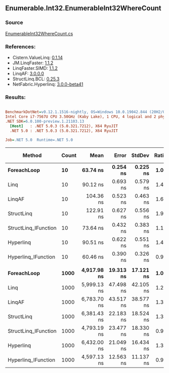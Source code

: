 ﻿## Enumerable.Int32.EnumerableInt32WhereCount

### Source
[EnumerableInt32WhereCount.cs](../LinqBenchmarks/Enumerable/Int32/EnumerableInt32WhereCount.cs)

### References:
- Cistern.ValueLinq: [0.1.14](https://www.nuget.org/packages/Cistern.ValueLinq/0.1.14)
- JM.LinqFaster: [1.1.2](https://www.nuget.org/packages/JM.LinqFaster/1.1.2)
- LinqFaster.SIMD: [1.1.2](https://www.nuget.org/packages/LinqFaster.SIMD/1.0.3)
- LinqAF: [3.0.0.0](https://www.nuget.org/packages/LinqAF/3.0.0.0)
- StructLinq.BCL: [0.25.3](https://www.nuget.org/packages/StructLinq.BCL/0.25.3)
- NetFabric.Hyperlinq: [3.0.0-beta41](https://www.nuget.org/packages/NetFabric.Hyperlinq/3.0.0-beta41)

### Results:
``` ini

BenchmarkDotNet=v0.12.1.1516-nightly, OS=Windows 10.0.19042.844 (20H2/October2020Update)
Intel Core i7-7567U CPU 3.50GHz (Kaby Lake), 1 CPU, 4 logical and 2 physical cores
.NET SDK=6.0.100-preview.1.21103.13
  [Host]   : .NET 5.0.3 (5.0.321.7212), X64 RyuJIT
  .NET 5.0 : .NET 5.0.3 (5.0.321.7212), X64 RyuJIT

Job=.NET 5.0  Runtime=.NET 5.0  

```
|               Method | Count |        Mean |     Error |    StdDev | Ratio |  Gen 0 | Gen 1 | Gen 2 | Allocated |
|--------------------- |------ |------------:|----------:|----------:|------:|-------:|------:|------:|----------:|
|          **ForeachLoop** |    **10** |    **63.74 ns** |  **0.254 ns** |  **0.225 ns** |  **1.00** | **0.0191** |     **-** |     **-** |      **40 B** |
|                 Linq |    10 |    90.12 ns |  0.693 ns |  0.579 ns |  1.41 | 0.0191 |     - |     - |      40 B |
|               LinqAF |    10 |   104.36 ns |  0.523 ns |  0.463 ns |  1.64 | 0.0191 |     - |     - |      40 B |
|           StructLinq |    10 |   122.91 ns |  0.627 ns |  0.556 ns |  1.93 | 0.0458 |     - |     - |      96 B |
| StructLinq_IFunction |    10 |    73.64 ns |  0.432 ns |  0.383 ns |  1.16 | 0.0191 |     - |     - |      40 B |
|            Hyperlinq |    10 |    90.51 ns |  0.622 ns |  0.551 ns |  1.42 | 0.0191 |     - |     - |      40 B |
|  Hyperlinq_IFunction |    10 |    60.46 ns |  0.390 ns |  0.326 ns |  0.95 | 0.0191 |     - |     - |      40 B |
|                      |       |             |           |           |       |        |       |       |           |
|          **ForeachLoop** |  **1000** | **4,917.98 ns** | **19.313 ns** | **17.121 ns** |  **1.00** | **0.0153** |     **-** |     **-** |      **40 B** |
|                 Linq |  1000 | 5,999.13 ns | 47.498 ns | 42.105 ns |  1.22 | 0.0153 |     - |     - |      40 B |
|               LinqAF |  1000 | 6,783.70 ns | 43.517 ns | 38.577 ns |  1.38 | 0.0153 |     - |     - |      40 B |
|           StructLinq |  1000 | 6,381.43 ns | 22.183 ns | 18.524 ns |  1.30 | 0.0458 |     - |     - |      96 B |
| StructLinq_IFunction |  1000 | 4,793.19 ns | 23.477 ns | 18.330 ns |  0.97 | 0.0153 |     - |     - |      40 B |
|            Hyperlinq |  1000 | 6,432.00 ns | 21.049 ns | 16.434 ns |  1.31 | 0.0153 |     - |     - |      40 B |
|  Hyperlinq_IFunction |  1000 | 4,597.13 ns | 12.563 ns | 11.137 ns |  0.93 | 0.0153 |     - |     - |      40 B |
